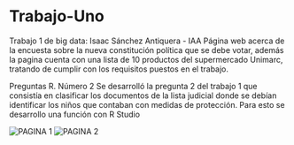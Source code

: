 # Trabajo-Uno
Trabajo 1 de big data: Isaac Sánchez Antiquera - IAA
Página web acerca de la encuesta sobre la nueva constitución política que se debe votar, además la pagina cuenta con una lista de 10 productos del supermercado Unimarc, tratando de cumplir con los requisitos puestos en el trabajo.

Preguntas R.
Número 2
Se desarrolló la pregunta 2 del trabajo 1 que consistía en clasificar los documentos de la lista judicial donde se debían identificar los niños que contaban con medidas de protección. Para esto se desarrollo una función con R Studio

![PAGINA 1](https://user-images.githubusercontent.com/102835535/181140445-939d4c73-dbf1-4c37-9945-94591c87ce8a.jpg)
![PAGINA 2](https://user-images.githubusercontent.com/102835535/181140494-6819fa7a-c967-4b99-85a3-20543128884e.jpg)

